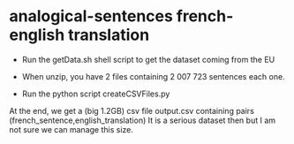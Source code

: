 # analogical-sentences french-english translation

* Run the getData.sh shell script to get the dataset coming from the EU
* When unzip, you have 2 files containing 2 007 723 sentences each one.

* Run the python script createCSVFiles.py

At the end, we get a (big 1.2GB) csv file output.csv containing pairs (french_sentence,english_translation)
It is a serious dataset then but I am not sure we can manage this size.

